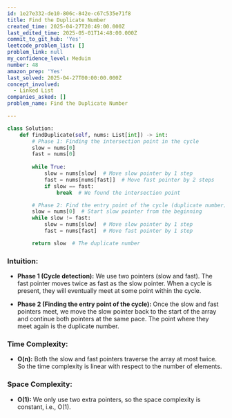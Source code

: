 ```yaml
---
id: 1e27e332-de10-806c-842e-c67c535e71f8
title: Find the Duplicate Number
created_time: 2025-04-27T20:49:00.000Z
last_edited_time: 2025-05-01T14:48:00.000Z
commit_to_git_hub: 'Yes'
leetcode_problem_list: []
problem_link: null
my_confidence_level: Meduim
number: 48
amazon_prep: 'Yes'
last_solved: 2025-04-27T00:00:00.000Z
concept_involved:
  - Linked List
companies_asked: []
problem_name: Find the Duplicate Number

---
```


```python
class Solution:
    def findDuplicate(self, nums: List[int]) -> int:
        # Phase 1: Finding the intersection point in the cycle
        slow = nums[0]
        fast = nums[0]
        
        while True:
            slow = nums[slow]  # Move slow pointer by 1 step
            fast = nums[nums[fast]]  # Move fast pointer by 2 steps
            if slow == fast:
                break  # We found the intersection point

        # Phase 2: Find the entry point of the cycle (duplicate number)
        slow = nums[0]  # Start slow pointer from the beginning
        while slow != fast:
            slow = nums[slow]  # Move slow pointer by 1 step
            fast = nums[fast]  # Move fast pointer by 1 step

        return slow  # The duplicate number

```

### Intuition:

*   **Phase 1 (Cycle detection):** We use two pointers (slow and fast). The fast pointer moves twice as fast as the slow pointer. When a cycle is present, they will eventually meet at some point within the cycle.

*   **Phase 2 (Finding the entry point of the cycle):** Once the slow and fast pointers meet, we move the slow pointer back to the start of the array and continue both pointers at the same pace. The point where they meet again is the duplicate number.

### Time Complexity:

*   **O(n):** Both the slow and fast pointers traverse the array at most twice. So the time complexity is linear with respect to the number of elements.

### Space Complexity:

*   **O(1):** We only use two extra pointers, so the space complexity is constant, i.e., O(1).
